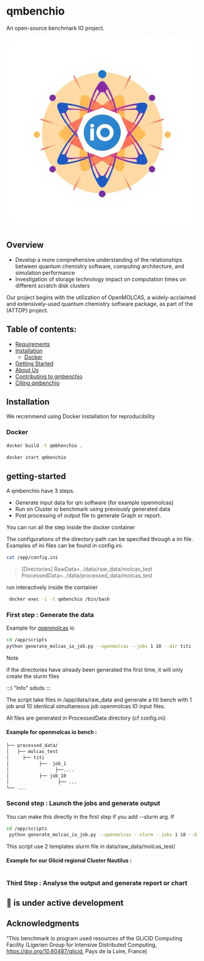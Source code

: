 # qmbenchio
An open-source benchmark IO project.

![screenshot](docs/images/benchio_logo.png)

## Overview

* Develop a more comprehensive understanding of the relationships between quantum chemistry software, computing architecture, and simulation performance
* Investigation of storage technology impact on computation times on different scratch disk clusters

Our project begins with the utilization of OpenMOLCAS, a widely-acclaimed and extensively-used quantum chemistry software package, as part of the (ATTOP) project.

## Table of contents:

- [Requirements](#requirements)
- [Installation](#installation)
  - [Docker](#docker)
- [Getting Started](#getting-started)
- [About Us](#about-us)
- [Contributing to qmbenchio](/CONTRIBUTING.md)
- [Citing qmbenchio](#citing-qmbenchio)

## Installation
We recommend using Docker installation for reproducibility  

### Docker
```bash
docker build -t qmbhenchio .
```
```bash
docker start qmbenchio
```

## getting-started
A qmbenchio have 3 steps.
* Generate input data for qm software (for example openmolcas)
* Run on Cluster io benchmark using previously generated data
* Post processing of output file to generate Graph or report.

You can run all the step inside the docker container

The configurations of the directory path can be specified through a ini file. 
Examples of ini files can be found in config.ini.
```bash
cat /app/config.ini
```

>[Directories] 
>RawData=../data/raw_data/molcas_test
>ProcessedData=../data/processed_data/molcas_test

run interactively inside the container
```bash
 docker exec -i -t qmbenchio /bin/bash
```

### First step : Generate the data

Example for [openmolcas](docs/README_OpenMolcas.md) io 

```bash
cd /app/scripts
python generate_molcas_io_job.py --openmolcas --jobs 1 10 --dir titi
```
>[!NOTE] 
> if the directories have already been generated the first time, it will only create the slurm files

:::i "Info"
sdsds
:::

The script take files in /app/data/raw_data and generate a titi bench with 1 job and 10 identical simultaneous job openmolcas IO input files. 

All files are generated in ProcessedData directory (cf config.ini) 

#### Example for openmolcas io bench :

    ├── processed_data/
    │   ├── molcas_test
    │     ├── titi
    │           ├──  job_1
    │                 ├──....
    │           ├── job_10
    │                  ├── ...
    └── ...

### Second step : Launch the jobs and generate output
You can make this directly in the first step if you add --slurm arg.
If 
```bash
cd /app/scripts
 python generate_molcas_io_job.py --openmolcas --slurm --jobs 1 10 --dir titi
```
This script use 2 templates slurm file in data/raw_data/molcas_test/
#### Example for our Glicid regional Cluster Nautilus :
```bash

```
### Third Step : Analyse the output and generate report or chart


## 📢  is under active development

## Acknowledgments
“This benchmark io program used resources of the GLiCID Computing Facility (Ligerien Group for Intensive Distributed Computing, https://doi.org/10.60487/glicid, Pays de la Loire, France) 